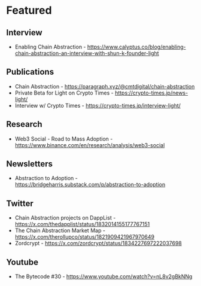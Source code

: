 # Featured

## Interview

- Enabling Chain Abstraction - https://www.calyptus.co/blog/enabling-chain-abstraction-an-interview-with-shun-k-founder-light

## Publications

- Chain Abstraction - https://paragraph.xyz/@cmtdigital/chain-abstraction
- Private Beta for Light on Crypto Times - https://crypto-times.jp/news-light/
- Interview w/ Crypto Times - https://crypto-times.jp/interview-light/

## Research

- Web3 Social - Road to Mass Adoption - https://www.binance.com/en/research/analysis/web3-social

## Newsletters

- Abstraction to Adoption - https://bridgeharris.substack.com/p/abstraction-to-adoption

## Twitter

- Chain Abstraction projects on DappList - https://x.com/thedapplist/status/1832014155177767151
- The Chain Abstraction Market Map - https://x.com/therollupco/status/1821909421967970649
- Zordcrypt - https://x.com/zordcrypt/status/1834227697222037698

## Youtube

- The Bytecode #30 - https://www.youtube.com/watch?v=nL8v2gBkNNg
